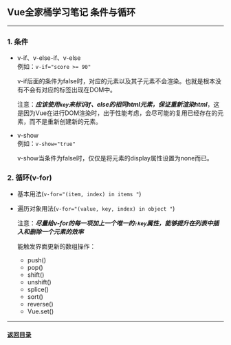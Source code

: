 ## Vue全家桶学习笔记 条件与循环  
---
### 1. 条件  

+ v-if、v-else-if、v-else  
    例如：`v-if="score >= 90"`

    v-if后面的条件为false时，对应的元素以及其子元素不会渲染。也就是根本没有不会有对应的标签出现在DOM中。

    注意：***应该使用`key`来标识if、else的相同html元素，保证重新渲染html***，这是因为Vue在进行DOM渲染时，出于性能考虑，会尽可能的复用已经存在的元素，而不是重新创建新的元素。
+ v-show  
    例如：`v-show="true"`  

    v-show当条件为false时，仅仅是将元素的display属性设置为none而已。

### 2. 循环(v-for)  

+ 基本用法(`v-for="(item, index) in items
"`)
+ 遍历对象用法(`v-for="(value, key, index) in object
  "`)

    注意：***尽量给v-for的每一项加上一个唯一的`:key`属性，能够提升在列表中插入和删除一个元素的效率***

    能触发界面更新的数组操作：

    + push()
    + pop()
    + shift()
    + unshift()
    + splice()
    + sort()
    + reverse()
    + Vue.set()



---

#### [返回目录](./)
